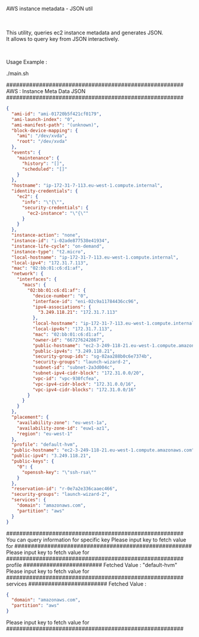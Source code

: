 AWS instance metadata - JSON util
<br/><br/><br/>

This utility, queries ec2 instance metadata and generates JSON. <br/>
It allows to query key from JSON interactively. <br/>

<br/>

Usage Example : <br/>

./main.sh <br/>

######################################################
AWS : Instance Meta Data JSON
######################################################
```json
{
  "ami-id": "ami-01720b5f421cf0179",
  "ami-launch-index": "0",
  "ami-manifest-path": "(unknown)",
  "block-device-mapping": {
    "ami": "/dev/xvda",
    "root": "/dev/xvda"
  },
  "events": {
    "maintenance": {
      "history": "[]",
      "scheduled": "[]"
    }
  },
  "hostname": "ip-172-31-7-113.eu-west-1.compute.internal",
  "identity-credentials": {
    "ec2": {
      "info": "\"{\"",
      "security-credentials": {
        "ec2-instance": "\"{\""
      }
    }
  },
  "instance-action": "none",
  "instance-id": "i-02ade877538e41934",
  "instance-life-cycle": "on-demand",
  "instance-type": "t2.micro",
  "local-hostname": "ip-172-31-7-113.eu-west-1.compute.internal",
  "local-ipv4": "172.31.7.113",
  "mac": "02:bb:01:c6:d1:af",
  "network": {
    "interfaces": {
      "macs": {
        "02:bb:01:c6:d1:af": {
          "device-number": "0",
          "interface-id": "eni-02c9a11784436cc96",
          "ipv4-associations": {
            "3.249.118.21": "172.31.7.113"
          },
          "local-hostname": "ip-172-31-7-113.eu-west-1.compute.internal",
          "local-ipv4s": "172.31.7.113",
          "mac": "02:bb:01:c6:d1:af",
          "owner-id": "667276242867",
          "public-hostname": "ec2-3-249-118-21.eu-west-1.compute.amazonaws.com",
          "public-ipv4s": "3.249.118.21",
          "security-group-ids": "sg-02aa288b0c6e7374b",
          "security-groups": "launch-wizard-2",
          "subnet-id": "subnet-2a3d004c",
          "subnet-ipv4-cidr-block": "172.31.0.0/20",
          "vpc-id": "vpc-930fcfea",
          "vpc-ipv4-cidr-block": "172.31.0.0/16",
          "vpc-ipv4-cidr-blocks": "172.31.0.0/16"
        }
      }
    }
  },
  "placement": {
    "availability-zone": "eu-west-1a",
    "availability-zone-id": "euw1-az1",
    "region": "eu-west-1"
  },
  "profile": "default-hvm",
  "public-hostname": "ec2-3-249-118-21.eu-west-1.compute.amazonaws.com",
  "public-ipv4": "3.249.118.21",
  "public-keys": {
    "0": {
      "openssh-key": "\"ssh-rsa\""
    }
  },
  "reservation-id": "r-0e7a2e336caaec466",
  "security-groups": "launch-wizard-2",
  "services": {
    "domain": "amazonaws.com",
    "partition": "aws"
  }
}
```
######################################################
You can query information for specific key
Please input key to fetch value for
######################################################
Please input key to fetch value for
######################################################
profile
########################
Fetched Value :
"default-hvm"
Please input key to fetch value for
######################################################
services
########################
Fetched Value :
```json
{
  "domain": "amazonaws.com",
  "partition": "aws"
}
```
Please input key to fetch value for
######################################################

